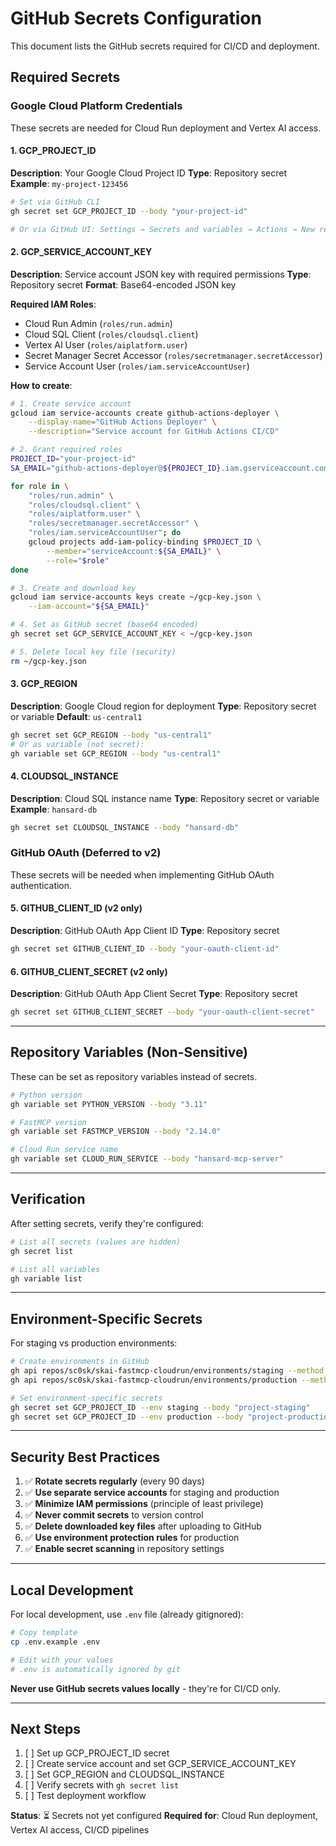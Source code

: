 # GitHub Secrets Configuration

This document lists the GitHub secrets required for CI/CD and deployment.

## Required Secrets

### Google Cloud Platform Credentials

These secrets are needed for Cloud Run deployment and Vertex AI access.

#### 1. GCP_PROJECT_ID
**Description**: Your Google Cloud Project ID
**Type**: Repository secret
**Example**: `my-project-123456`

```bash
# Set via GitHub CLI
gh secret set GCP_PROJECT_ID --body "your-project-id"

# Or via GitHub UI: Settings → Secrets and variables → Actions → New repository secret
```

#### 2. GCP_SERVICE_ACCOUNT_KEY
**Description**: Service account JSON key with required permissions
**Type**: Repository secret
**Format**: Base64-encoded JSON key

**Required IAM Roles**:
- Cloud Run Admin (`roles/run.admin`)
- Cloud SQL Client (`roles/cloudsql.client`)
- Vertex AI User (`roles/aiplatform.user`)
- Secret Manager Secret Accessor (`roles/secretmanager.secretAccessor`)
- Service Account User (`roles/iam.serviceAccountUser`)

**How to create**:
```bash
# 1. Create service account
gcloud iam service-accounts create github-actions-deployer \
    --display-name="GitHub Actions Deployer" \
    --description="Service account for GitHub Actions CI/CD"

# 2. Grant required roles
PROJECT_ID="your-project-id"
SA_EMAIL="github-actions-deployer@${PROJECT_ID}.iam.gserviceaccount.com"

for role in \
    "roles/run.admin" \
    "roles/cloudsql.client" \
    "roles/aiplatform.user" \
    "roles/secretmanager.secretAccessor" \
    "roles/iam.serviceAccountUser"; do
    gcloud projects add-iam-policy-binding $PROJECT_ID \
        --member="serviceAccount:${SA_EMAIL}" \
        --role="$role"
done

# 3. Create and download key
gcloud iam service-accounts keys create ~/gcp-key.json \
    --iam-account="${SA_EMAIL}"

# 4. Set as GitHub secret (base64 encoded)
gh secret set GCP_SERVICE_ACCOUNT_KEY < ~/gcp-key.json

# 5. Delete local key file (security)
rm ~/gcp-key.json
```

#### 3. GCP_REGION
**Description**: Google Cloud region for deployment
**Type**: Repository secret or variable
**Default**: `us-central1`

```bash
gh secret set GCP_REGION --body "us-central1"
# Or as variable (not secret):
gh variable set GCP_REGION --body "us-central1"
```

#### 4. CLOUDSQL_INSTANCE
**Description**: Cloud SQL instance name
**Type**: Repository secret or variable
**Example**: `hansard-db`

```bash
gh secret set CLOUDSQL_INSTANCE --body "hansard-db"
```

### GitHub OAuth (Deferred to v2)

These secrets will be needed when implementing GitHub OAuth authentication.

#### 5. GITHUB_CLIENT_ID (v2 only)
**Description**: GitHub OAuth App Client ID
**Type**: Repository secret

```bash
gh secret set GITHUB_CLIENT_ID --body "your-oauth-client-id"
```

#### 6. GITHUB_CLIENT_SECRET (v2 only)
**Description**: GitHub OAuth App Client Secret
**Type**: Repository secret

```bash
gh secret set GITHUB_CLIENT_SECRET --body "your-oauth-client-secret"
```

---

## Repository Variables (Non-Sensitive)

These can be set as repository variables instead of secrets.

```bash
# Python version
gh variable set PYTHON_VERSION --body "3.11"

# FastMCP version
gh variable set FASTMCP_VERSION --body "2.14.0"

# Cloud Run service name
gh variable set CLOUD_RUN_SERVICE --body "hansard-mcp-server"
```

---

## Verification

After setting secrets, verify they're configured:

```bash
# List all secrets (values are hidden)
gh secret list

# List all variables
gh variable list
```

---

## Environment-Specific Secrets

For staging vs production environments:

```bash
# Create environments in GitHub
gh api repos/sc0sk/skai-fastmcp-cloudrun/environments/staging --method PUT
gh api repos/sc0sk/skai-fastmcp-cloudrun/environments/production --method PUT

# Set environment-specific secrets
gh secret set GCP_PROJECT_ID --env staging --body "project-staging"
gh secret set GCP_PROJECT_ID --env production --body "project-production"
```

---

## Security Best Practices

1. ✅ **Rotate secrets regularly** (every 90 days)
2. ✅ **Use separate service accounts** for staging and production
3. ✅ **Minimize IAM permissions** (principle of least privilege)
4. ✅ **Never commit secrets** to version control
5. ✅ **Delete downloaded key files** after uploading to GitHub
6. ✅ **Use environment protection rules** for production
7. ✅ **Enable secret scanning** in repository settings

---

## Local Development

For local development, use `.env` file (already gitignored):

```bash
# Copy template
cp .env.example .env

# Edit with your values
# .env is automatically ignored by git
```

**Never use GitHub secrets values locally** - they're for CI/CD only.

---

## Next Steps

1. [ ] Set up GCP_PROJECT_ID secret
2. [ ] Create service account and set GCP_SERVICE_ACCOUNT_KEY
3. [ ] Set GCP_REGION and CLOUDSQL_INSTANCE
4. [ ] Verify secrets with `gh secret list`
5. [ ] Test deployment workflow

**Status**: ⏳ Secrets not yet configured
**Required for**: Cloud Run deployment, Vertex AI access, CI/CD pipelines
